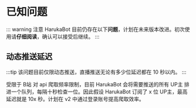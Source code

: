 # 已知问题

::: warning 注意
HarukaBot 目前仍存在以下**问题**，计划在未来版本改进。初次使用请**仔细阅读**，确认可以接受后继续。
:::

## 动态推送延迟

:::tip
该问题目前仅限动态推送，直播推送无论有多少位延迟都在 10 秒以内。
:::

受限于 B站 对 api 爬取频率限制，目前 HarukaBot 会将需要推送的所有 UP主 排进一个队列，每隔十秒检查一位。因此假设 HarukaBot 订阅了 x 位 UP主，最高延迟就是 10x 秒。计划在 v2 中通过登录账号提高爬取效率。

